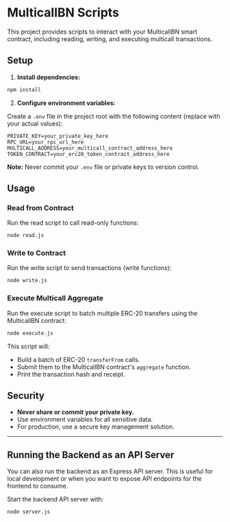 # MulticallBN Scripts

This project provides scripts to interact with your MulticallBN smart contract, including reading, writing, and executing multicall transactions.

## Setup

1. **Install dependencies:**

```sh
npm install
```

2. **Configure environment variables:**

Create a `.env` file in the project root with the following content (replace with your actual values):

```
PRIVATE_KEY=your_private_key_here
RPC_URL=your_rpc_url_here
MULTICALL_ADDRESS=your_multicall_contract_address_here
TOKEN_CONTRACT=your_erc20_token_contract_address_here
```

**Note:** Never commit your `.env` file or private keys to version control.

## Usage

### Read from Contract

Run the read script to call read-only functions:

```sh
node read.js
```

### Write to Contract

Run the write script to send transactions (write functions):

```sh
node write.js
```

### Execute Multicall Aggregate

Run the execute script to batch multiple ERC-20 transfers using the MulticallBN contract:

```sh
node execute.js
```

This script will:

- Build a batch of ERC-20 `transferFrom` calls.
- Submit them to the MulticallBN contract's `aggregate` function.
- Print the transaction hash and receipt.

## Security

- **Never share or commit your private key.**
- Use environment variables for all sensitive data.
- For production, use a secure key management solution.

---

## Running the Backend as an API Server

You can also run the backend as an Express API server. This is useful for local development or when you want to expose API endpoints for the frontend to consume.

Start the backend API server with:

```sh
node server.js
```
